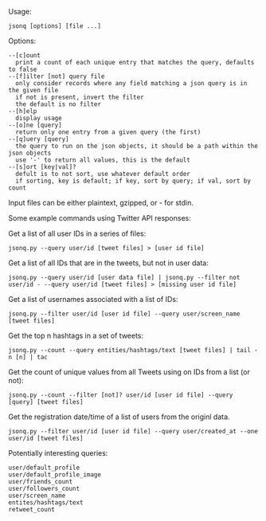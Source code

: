 Usage:

    jsonq [options] [file ...]

Options:

    --[c]ount 
      print a count of each unique entry that matches the query, defaults to false
    --[f]ilter [not] query file
      only consider records where any field matching a json query is in the given file
      if not is present, invert the filter
      the default is no filter
    --[h]elp
      display usage
    --[o]ne [query]
      return only one entry from a given query (the first)
    --[q]uery [query]
      the query to run on the json objects, it should be a path within the json objects
      use '-' to return all values, this is the default
    --[s]ort [key|val]?
      defult is to not sort, use whatever default order
      if sorting, key is default; if key, sort by query; if val, sort by count

Input files can be either plaintext, gzipped, or - for stdin.

Some example commands using Twitter API responses:

Get a list of all user IDs in a series of files:

    jsonq.py --query user/id [tweet files] > [user id file]

Get a list of all IDs that are in the tweets, but not in user data:

    jsonq.py --query user/id [user data file] | jsonq.py --filter not user/id - --query user/id [tweet files] > [missing user id file]

Get a list of usernames associated with a list of IDs:

    jsonq.py --filter user/id [user id file] --query user/screen_name [tweet files]

Get the top n hashtags in a set of tweets:

    jsonq.py --count --query entities/hashtags/text [tweet files] | tail -n [n] | tac

Get the count of unique values from all Tweets using on IDs from a list (or not):

    jsonq.py --count --filter [not]? user/id [user id file] --query [query] [tweet files]

Get the registration date/time of a list of users from the originl data.

    jsonq.py --filter user/id [user id file] --query user/created_at --one user/id [tweet files]

Potentially interesting queries:

    user/default_profile
    user/default_profile_image
    user/friends_count
    user/followers_count
    user/screen_name
    entites/hashtags/text
    retweet_count
